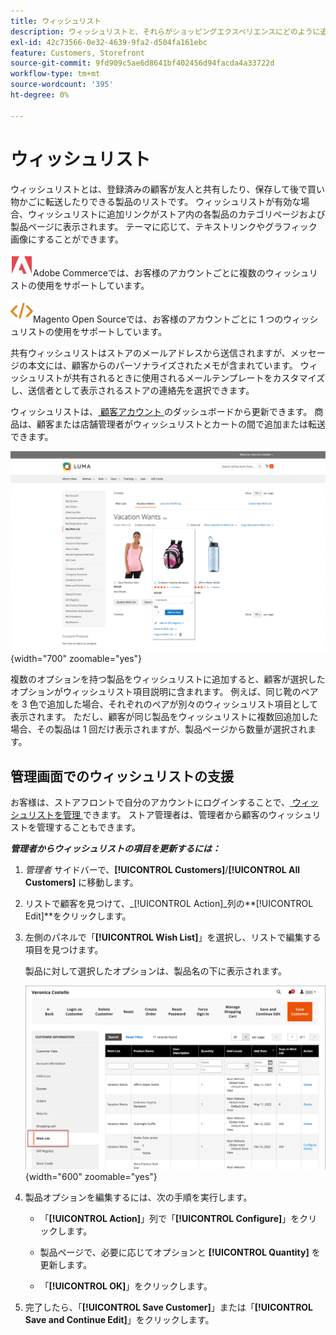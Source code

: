 ```yaml
---
title: ウィッシュリスト
description: ウィッシュリストと、それらがショッピングエクスペリエンスにどのように追加され、より多くの販売を促進するかについて説明します。
exl-id: 42c73566-0e32-4639-9fa2-d504fa161ebc
feature: Customers, Storefront
source-git-commit: 9fd909c5ae6d8641bf402456d94facda4a33722d
workflow-type: tm+mt
source-wordcount: '395'
ht-degree: 0%

---
```


# ウィッシュリスト

ウィッシュリストとは、登録済みの顧客が友人と共有したり、保存して後で買い物かごに転送したりできる製品のリストです。 ウィッシュリストが有効な場合、ウィッシュリストに追加リンクがストア内の各製品のカテゴリページおよび製品ページに表示されます。 テーマに応じて、テキストリンクやグラフィック画像にすることができます。

![Adobe Commerce](../assets/adobe-logo.svg)Adobe Commerceでは、お客様のアカウントごとに複数のウィッシュリストの使用をサポートしています。

![Magento Open Source](../assets/open-source.svg)Magento Open Sourceでは、お客様のアカウントごとに 1 つのウィッシュリストの使用をサポートしています。

共有ウィッシュリストはストアのメールアドレスから送信されますが、メッセージの本文には、顧客からのパーソナライズされたメモが含まれています。 ウィッシュリストが共有されるときに使用されるメールテンプレートをカスタマイズし、送信者として表示されるストアの連絡先を選択できます。

ウィッシュリストは、[ 顧客アカウント ](../customers/account-dashboard.md) のダッシュボードから更新できます。 商品は、顧客または店舗管理者がウィッシュリストとカートの間で追加または転送できます。

![ ストアフロントの例 – My Wish List](./assets/storefront-my-wishlist.png){width="700" zoomable="yes"}

複数のオプションを持つ製品をウィッシュリストに追加すると、顧客が選択したオプションがウィッシュリスト項目説明に含まれます。 例えば、同じ靴のペアを 3 色で追加した場合、それぞれのペアが別々のウィッシュリスト項目として表示されます。 ただし、顧客が同じ製品をウィッシュリストに複数回追加した場合、その製品は 1 回だけ表示されますが、製品ページから数量が選択されます。

## 管理画面でのウィッシュリストの支援

お客様は、ストアフロントで自分のアカウントにログインすることで、[ ウィッシュリストを管理 ](wishlist-storefront.md) できます。 ストア管理者は、管理者から顧客のウィッシュリストを管理することもできます。

**_管理者からウィッシュリストの項目を更新するには：_**

1. _管理者_ サイドバーで、**[!UICONTROL Customers]**/**[!UICONTROL All Customers]** に移動します。

1. リストで顧客を見つけて、_[!UICONTROL Action]_列の&#x200B;**[!UICONTROL Edit]**をクリックします。

1. 左側のパネルで「**[!UICONTROL Wish List]**」を選択し、リストで編集する項目を見つけます。

   製品に対して選択したオプションは、製品名の下に表示されます。

   ![Commerce管理者 – ユーザーのウィッシュリスト ](./assets/customer-wishlist-edit-admin.png){width="600" zoomable="yes"}

1. 製品オプションを編集するには、次の手順を実行します。

   - 「**[!UICONTROL Action]**」列で「**[!UICONTROL Configure]**」をクリックします。

   - 製品ページで、必要に応じてオプションと **[!UICONTROL Quantity]** を更新します。

   - 「**[!UICONTROL OK]**」をクリックします。

1. 完了したら、「**[!UICONTROL Save Customer]**」または「**[!UICONTROL Save and Continue Edit]**」をクリックします。
